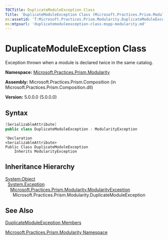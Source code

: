 ```yaml
---
TOCTitle: DuplicateModuleException Class
Title: 'DuplicateModuleException Class (Microsoft.Practices.Prism.Modularity)'
ms:assetid: 'T:Microsoft.Practices.Prism.Modularity.DuplicateModuleException'
ms:mtpsurl: 'duplicatemoduleexception-class-mspp-modularity.md'
---
```


# DuplicateModuleException Class

Exception thrown when a module is declared twice in the same catalog.

**Namespace:** [Microsoft.Practices.Prism.Modularity](mspp-modularity-namespace.md)

**Assembly:** Microsoft.Practices.Prism.Composition (in Microsoft.Practices.Prism.Composition.dll)

**Version:** 5.0.0.0 (5.0.0.0)

## Syntax

```C#
[SerializableAttribute]
public class DuplicateModuleException : ModularityException
```

```VB
'Declaration
<SerializableAttribute>
Public Class DuplicateModuleException
	Inherits ModularityException
```	

## Inheritance Hierarchy

[System.Object](http://msdn.microsoft.com/en-us/library/e5kfa45b)<br/>
  [System.Exception](http://msdn.microsoft.com/en-us/library/c18k6c59)<br/>
    [Microsoft.Practices.Prism.Modularity.ModularityException](modularityexception-class-mspp-modularity.md)<br/>
      Microsoft.Practices.Prism.Modularity.DuplicateModuleException

## See Also

[DuplicateModuleException Members](duplicatemoduleexception-members-mspp-modularity.md)

[Microsoft.Practices.Prism.Modularity Namespace](mspp-modularity-namespace.md)

